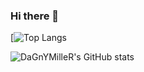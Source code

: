 ### Hi there 👋

[![Top Langs](https://github-readme-stats-i270cdk5i-florianbussmann.vercel.app/api/top-langs/?username=DaGnYMilleR&langs_count=8&custom_title=Most%20Used%20Languages%20including%20forks&layout=compact&theme=material-palenight&include_forks=true&exclude_repo=EWU-CSCD,customized-unix-terminal,github-readme-stats)

![DaGnYMilleR's GitHub stats](https://github-readme-stats.vercel.app/api?username=DaGnYMilleR&show_icons=true&theme=radical)
